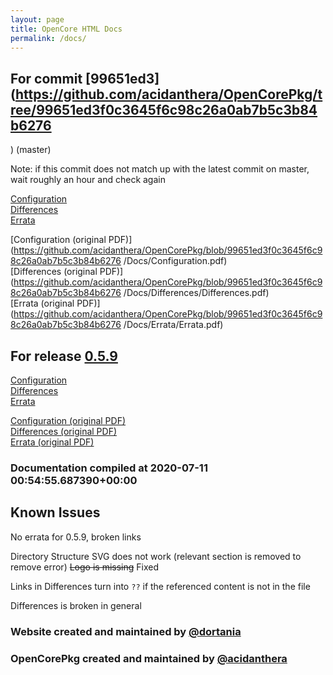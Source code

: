 ```yaml
---
layout: page
title: OpenCore HTML Docs
permalink: /docs/
---
```

## For commit [99651ed3](https://github.com/acidanthera/OpenCorePkg/tree/99651ed3f0c3645f6c98c26a0ab7b5c3b84b6276
) (master)

Note: if this commit does not match up with the latest commit on master, wait roughly an hour and check again

[Configuration](latest/Configuration.html)
<br>
[Differences](latest/Differences.html)
<br>
[Errata](latest/Errata.html)

[Configuration (original PDF)](https://github.com/acidanthera/OpenCorePkg/blob/99651ed3f0c3645f6c98c26a0ab7b5c3b84b6276
/Docs/Configuration.pdf)
<br>
[Differences (original PDF)](https://github.com/acidanthera/OpenCorePkg/blob/99651ed3f0c3645f6c98c26a0ab7b5c3b84b6276
/Docs/Differences/Differences.pdf)
<br>
[Errata (original PDF)](https://github.com/acidanthera/OpenCorePkg/blob/99651ed3f0c3645f6c98c26a0ab7b5c3b84b6276
/Docs/Errata/Errata.pdf)

## For release [0.5.9](https://github.com/acidanthera/OpenCorePkg/tree/0.5.9)

[Configuration](release/Configuration.html)
<br>
[Differences](release/Differences.html)
<br>
[Errata](release/Errata.html)

[Configuration (original PDF)](https://github.com/acidanthera/OpenCorePkg/blob/0.5.9/Docs/Configuration.pdf)
<br>
[Differences (original PDF)](https://github.com/acidanthera/OpenCorePkg/blob/0.5.9/Docs/Differences/Differences.pdf)
<br>
[Errata (original PDF)](https://github.com/acidanthera/OpenCorePkg/blob/0.5.9/Docs/Errata/Errata.pdf)

### Documentation compiled at 2020-07-11 00:54:55.687390+00:00

## Known Issues

No errata for 0.5.9, broken links

Directory Structure SVG does not work (relevant section is removed to remove error)
~~Logo is missing~~ Fixed

Links in Differences turn into `??` if the referenced content is not in the file

Differences is broken in general

### Website created and maintained by [@dortania](https://github.com/dortania)

### OpenCorePkg created and maintained by [@acidanthera](https://github.com/acidanthera)
